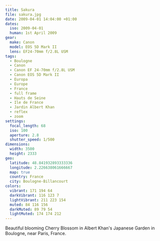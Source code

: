 ```yaml
---
title: Sakura
file: sakura.jpg
date: 2009-04-01 14:04:00 +01:00
dates:
  iso: 2009-04-01
  human: 1st April 2009
gear:
  make: Canon
  model: EOS 5D Mark II
  lens: EF24-70mm f/2.8L USM
tags:
  - Boulogne
  - Canon
  - Canon EF 24-70mm f/2.8L USM
  - Canon EOS 5D Mark II
  - Europa
  - Europe
  - France
  - full frame
  - Hauts de Seine
  - Ile de France
  - Jardin Albert Khan
  - reflex
  - zoom
settings:
  focal_length: 68
  iso: 100
  aperture: 2.8
  shutter_speed: 1/500
dimensions:
  width: 3500
  height: 2333
geo:
  latitude: 48.841932893333336
  longitude: 2.226638061666667
  map: true
  country: France
  city: Boulogne-Billancourt
colors:
  vibrant: 171 194 64
  darkVibrant: 116 123 7
  lightVibrant: 211 223 154
  muted: 84 116 156
  darkMuted: 89 79 54
  lightMuted: 174 174 212
---
```


Beautiful blooming Cherry Blossom in Albert Khan's Japanese Garden in Boulogne, near Paris, France.
